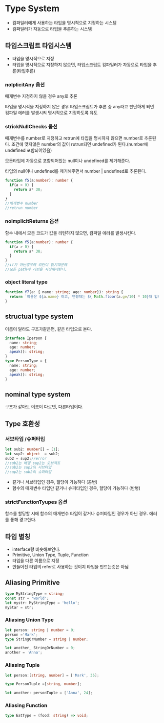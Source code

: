 # Type System

- 컴파일러에게 사용하는 타입을 명시적으로 지정하는 시스템
- 컴파일러가 자동으로 타입을 추론하는 시스템 

## 타입스크립트 타입시스템
- 타입을 명시적으로 지정
- 타입을 명시적으로 지정하지 않으면, 타입스크립트 컴파일러가 자동으로 타입을 추론(타입추론)

### nolplicitAny 옵션
매개변수 지정하지 않을 경우 any로 추론 

타입을 명시적을 지정하지 않은 경우 타입스크립트가 추론 중 any라고 판단하게 되면 컴파일 에러를 발생시켜 명시적으로 지정하도록 유도

### strickNullChecks 옵션
매개변수를 number로 지정하고 retrun에 타입을 명시하지 않으면 number로 추론된다. 조건에 맞지않은 number의 값이 rutrun되면 undefined가 된다.(number에 undefined 포함되어있음)

모든타입에 자동으로 포함되어있는 null이나 undefined를 제거해준다. 

타입의 null이나 undefined를 제거해주면서 number | undefined로 추론된다. 

```ts
function f5(a:number): number {
  if(a > 0) {
    return a* 38;
  }
}
//매개변수 number
//retrun number
```
### nolmplicitReturns 옵션
함수 내에서 모든 코드가 값을 리턴하지 않으면, 컴파일 에러를 발생시킨다. 
```ts
function f5(a:number): number {
  if(a > 0) {
    return a* 38;
  }
}
//if가 아닌경우에 리턴이 없기때문에
//모든 path에 리턴을 지정해야한다.
```

### object literal type
```ts
function f7(a: { name: string; age: number}): string {
  return `이름은 ${a.name} 이고, 연령대는 ${ Math.floor(a.ge/10) * 10}대 입니다.`; 
}
```

## structual type system
이름이 달라도 구조가같은면, 같은 타입으로 본다. 
```ts
interface Iperson {
  name: string;
  age: number;
  apeak(): string;
}
type PersonType = {
  name: string;
  age: number;
  apeak(): string;
}

```
## nominal type system
구조가 같아도 이름이 다르면, 다른타입이다. 

## Type 호환성

### 서브타입 /슈퍼타입
```ts
let sub2: number[] = [1];
let sup2: object  = sub2;
sub2 = sup2;//error
//sub2는 배열 sup2는 오브젝트
//sub2는 sup2의 서브타입 
//sup2는 sub2의 슈퍼타입
```
- 같거나 서브타입인 경우, 할당이 가능하다 (공변)
- 함수의 매개변수 타입만 같거나 슈퍼타입인 경우, 할당이 가능하다 (반병)

### strictFunctionTyupes 옵션
함수를 할당할 시에 함수의 매개변수 타입이 같거나 슈퍼타입인 경우가 아닌 경우. 에러를 통해 경고한다. 

## 타입 별칭
- interface랑 비슷해보인다.
- Primitive, Union Type, Tuple, Function
- 타입을 다른 이름으로 지정
- 만들어진 타입의 refer로 사용하는 것이지 타입을 만드는것은 아님

## Aliasing Primitive
```ts
type MyStringType = string;
const str = 'world';
let mystr: MyStringType = 'hello';
myStar = str;
```
### Aliasing Union Type
```ts
let person: string | number = 0;
person ='Mark';
type StringOrNumber = string | number;

let another_ StringOrNumber = 0;
another = 'Anna';
```
### Aliasing Tuple
```ts
let person:[string, number] = ['Mark', 35];

type PersonTuple =[string, number];

let another: personTuple = ['Anna', 24];
```
### Aliasing Function
```ts
type EatType = (food: string) => void;
```